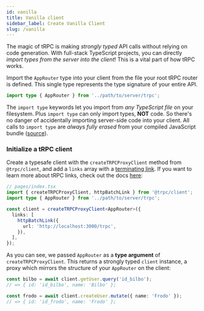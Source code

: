 ```yaml
---
id: vanilla
title: Vanilla client
sidebar_label: Create Vanilla Client
slug: /vanilla
---
```


The magic of tRPC is making _strongly typed_ API calls without relying on code generation. With full-stack TypeScript projects, you can directly _import types from the server into the client_! This is a vital part of how tRPC works.

Import the `AppRouter` type into your client from the file your root tRPC router is defined. This single type represents the type signature of your entire API.

```ts title='client.ts'
import type { AppRouter } from '../path/to/server/trpc';
```

The `import type` keywords let you import from _any TypeScript file_ on your filesystem. Plus `import type` can only import types, **NOT** code. So there's no danger of accidentally importing server-side code into your client. All calls to `import type` are _always fully erased_ from your compiled JavaScript bundle ([source](https://www.typescriptlang.org/docs/handbook/release-notes/typescript-3-8.html#type-only-imports-and-export)).

### Initialize a tRPC client

Create a typesafe client with the `createTRPCProxyClient` method from `@trpc/client`, and add a `links` array with a [terminating link](./links/index.md#the-terminating-link). If you want to learn more about tRPC links, check out the docs [here](./links/index.md):

```ts title='client.ts'
// pages/index.tsx
import { createTRPCProxyClient, httpBatchLink } from '@trpc/client';
import type { AppRouter } from '../path/to/server/trpc';

const client = createTRPCProxyClient<AppRouter>({
  links: [
    httpBatchLink({
      url: 'http://localhost:3000/trpc',
    }),
  ],
});
```

As you can see, we passed `AppRouter` as a **type argument** of `createTRPCProxyClient`. This returns a strongly typed `client` instance, a proxy which mirrors the structure of your `AppRouter` on the client:

```ts title='client.ts'
const bilbo = await client.getUser.query('id_bilbo');
// => { id: 'id_bilbo', name: 'Bilbo' };

const frodo = await client.createUser.mutate({ name: 'Frodo' });
// => { id: 'id_frodo', name: 'Frodo' };
```
